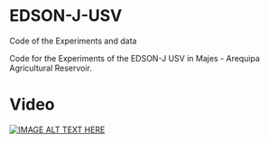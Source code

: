 # EDSON-J-USV
Code of the Experiments and data

Code for the Experiments of the EDSON-J USV in Majes - Arequipa Agricultural Reservoir.

# Video
[![IMAGE ALT TEXT HERE](https://img.youtube.com/vi/qdkJNt7W3-0/0.jpg)](https://www.youtube.com/watch?v=qdkJNt7W3-0) 


